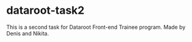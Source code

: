 # dataroot-task2
This is a second task for Dataroot Front-end Trainee program.
Made by Denis and Nikita.
